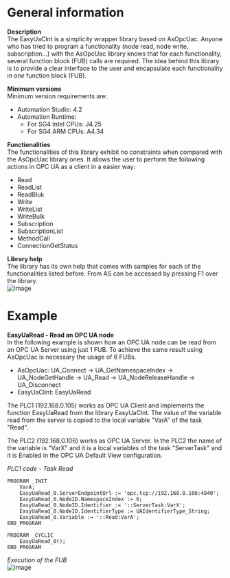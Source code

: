 # General information

**Description**<br>
The EasyUaClnt is a simplicity wrapper library based on AsOpcUac. Anyone who has tried to program a functionality (node read, node write, subscription...) with the AsOpcUac library knows that for each functionality, several function block (FUB) calls are required. The idea behind this library is to provide a clear interface to the user and encapsulate each functionality in *one* function block (FUB).

**Minimum versions**<br>
Minimum version requirements are:
* Automation Studio: 4.2
* Automation Runtime:
	* For SG4 Intel CPUs: J4.25
	* For SG4 ARM CPUs: A4.34

**Functionalities**<br>
The functionalities of this library exhibit no constraints when compared with the AsOpcUac library ones. It allows the user to perform the following actions in OPC UA as a client in a easier way:
* Read
* ReadList
* ReadBluk
* Write
* WriteList
* WriteBulk
* Subscription
* SubscriptionList
* MethodCall
* ConnectionGetStatus

**Library help**<br>
The library has its own help that comes with samples for each of the functionalities listed before. From AS can be accessed by pressing F1 over the library.<br>
![image](https://github.com/br-automation-com/easyuaclient-as-project-dev/assets/59730058/c75d8375-6240-4e5f-9ea4-7ca79acdbb9d)

# Example

**EasyUaRead - Read an OPC UA node**<br> 
In the following example is shown how an OPC UA node can be read from an OPC UA Server using just 1 FUB. To achieve the same result using AsOpcUac is necessary the usage of 6 FUBs.
* AsOpcUac: UA_Connect -> UA_GetNamespaceIndex -> UA_NodeGetHandle -> UA_Read -> UA_NodeReleaseHandle -> UA_Disconnect
* EasyUaClint: EasyUaRead

The PLC1 (192.168.0.105) works as OPC UA Client and implements the function EasyUaRead from the library EasyUaClnt. The value of the variable read from the server is copied to the local variable "VarA" of the task "Read".

The PLC2  (192.168.0.106) works as OPC UA Server. In the PLC2 the name of the variable is "VarX" and it is a local variables of the task "ServerTask" and it is Enabled in the OPC UA Default View configuration.

*PLC1 code - Task Read*
```
PROGRAM _INIT
	VarA;
	EasyUaRead_0.ServerEndpointUrl := 'opc.tcp://192.168.0.106:4840';
	EasyUaRead_0.NodeID.NamespaceIndex := 6;
	EasyUaRead_0.NodeID.Identifier := '::ServerTask:VarX';
	EasyUaRead_0.NodeID.IdentifierType := UAIdentifierType_String;
	EasyUaRead_0.Variable := '::Read:VarA';
END_PROGRAM

PROGRAM _CYCLIC
	EasyUaRead_0();
END_PROGRAM
```

*Execution of the FUB*<br>
![image](https://github.com/br-automation-com/easyuaclient-as-project-dev/assets/59730058/ce07ed60-3dcf-492c-94e0-e269ec59737d)
